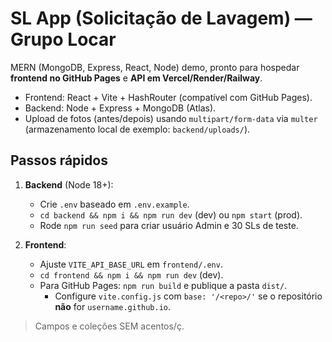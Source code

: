 # SL App (Solicitação de Lavagem) — Grupo Locar

MERN (MongoDB, Express, React, Node) demo, pronto para hospedar **frontend no GitHub Pages** e **API em Vercel/Render/Railway**.

- Frontend: React + Vite + HashRouter (compatível com GitHub Pages).
- Backend: Node + Express + MongoDB (Atlas).
- Upload de fotos (antes/depois) usando `multipart/form-data` via `multer` (armazenamento local de exemplo: `backend/uploads/`).

## Passos rápidos

1. **Backend** (Node 18+):
   - Crie `.env` baseado em `.env.example`.
   - `cd backend && npm i && npm run dev` (dev) ou `npm start` (prod).
   - Rode `npm run seed` para criar usuário Admin e 30 SLs de teste.

2. **Frontend**:
   - Ajuste `VITE_API_BASE_URL` em `frontend/.env`.
   - `cd frontend && npm i && npm run dev` (dev).
   - Para GitHub Pages: `npm run build` e publique a pasta `dist/`.
     - Configure `vite.config.js` com `base: '/<repo>/'` se o repositório **não** for `username.github.io`.

> Campos e coleções SEM acentos/ç.
